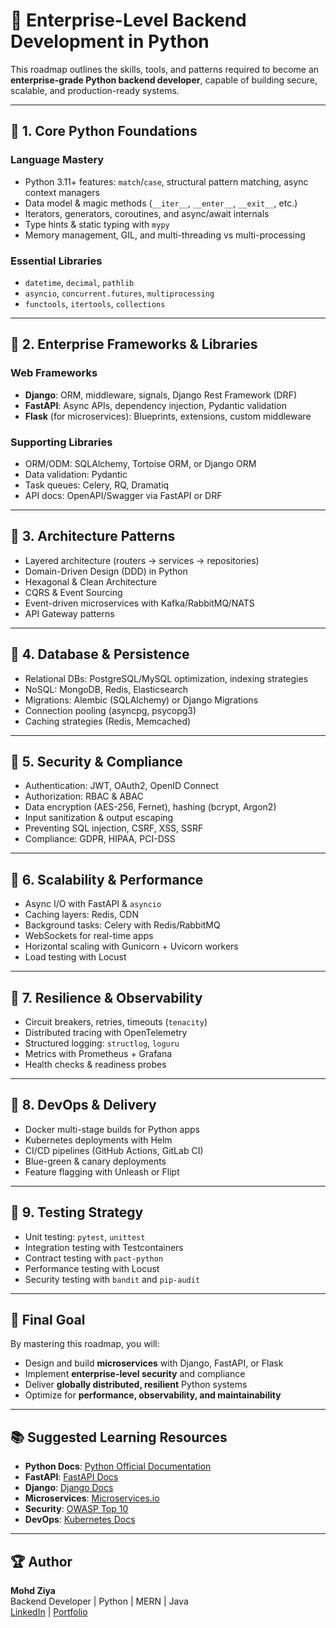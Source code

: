 # 🐍 Enterprise-Level Backend Development in Python

This roadmap outlines the skills, tools, and patterns required to become an **enterprise-grade Python backend developer**, capable of building secure, scalable, and production-ready systems.

---

## 📌 1. Core Python Foundations

### Language Mastery
- Python 3.11+ features: `match`/`case`, structural pattern matching, async context managers
- Data model & magic methods (`__iter__`, `__enter__`, `__exit__`, etc.)
- Iterators, generators, coroutines, and async/await internals
- Type hints & static typing with `mypy`
- Memory management, GIL, and multi-threading vs multi-processing

### Essential Libraries
- `datetime`, `decimal`, `pathlib`
- `asyncio`, `concurrent.futures`, `multiprocessing`
- `functools`, `itertools`, `collections`

---

## 📌 2. Enterprise Frameworks & Libraries

### Web Frameworks
- **Django**: ORM, middleware, signals, Django Rest Framework (DRF)
- **FastAPI**: Async APIs, dependency injection, Pydantic validation
- **Flask** (for microservices): Blueprints, extensions, custom middleware

### Supporting Libraries
- ORM/ODM: SQLAlchemy, Tortoise ORM, or Django ORM
- Data validation: Pydantic
- Task queues: Celery, RQ, Dramatiq
- API docs: OpenAPI/Swagger via FastAPI or DRF

---

## 📌 3. Architecture Patterns

- Layered architecture (routers → services → repositories)
- Domain-Driven Design (DDD) in Python
- Hexagonal & Clean Architecture
- CQRS & Event Sourcing
- Event-driven microservices with Kafka/RabbitMQ/NATS
- API Gateway patterns

---

## 📌 4. Database & Persistence

- Relational DBs: PostgreSQL/MySQL optimization, indexing strategies
- NoSQL: MongoDB, Redis, Elasticsearch
- Migrations: Alembic (SQLAlchemy) or Django Migrations
- Connection pooling (asyncpg, psycopg3)
- Caching strategies (Redis, Memcached)

---

## 📌 5. Security & Compliance

- Authentication: JWT, OAuth2, OpenID Connect
- Authorization: RBAC & ABAC
- Data encryption (AES-256, Fernet), hashing (bcrypt, Argon2)
- Input sanitization & output escaping
- Preventing SQL injection, CSRF, XSS, SSRF
- Compliance: GDPR, HIPAA, PCI-DSS

---

## 📌 6. Scalability & Performance

- Async I/O with FastAPI & `asyncio`
- Caching layers: Redis, CDN
- Background tasks: Celery with Redis/RabbitMQ
- WebSockets for real-time apps
- Horizontal scaling with Gunicorn + Uvicorn workers
- Load testing with Locust

---

## 📌 7. Resilience & Observability

- Circuit breakers, retries, timeouts (`tenacity`)
- Distributed tracing with OpenTelemetry
- Structured logging: `structlog`, `loguru`
- Metrics with Prometheus + Grafana
- Health checks & readiness probes

---

## 📌 8. DevOps & Delivery

- Docker multi-stage builds for Python apps
- Kubernetes deployments with Helm
- CI/CD pipelines (GitHub Actions, GitLab CI)
- Blue-green & canary deployments
- Feature flagging with Unleash or Flipt

---

## 📌 9. Testing Strategy

- Unit testing: `pytest`, `unittest`
- Integration testing with Testcontainers
- Contract testing with `pact-python`
- Performance testing with Locust
- Security testing with `bandit` and `pip-audit`

---

## 🎯 Final Goal
By mastering this roadmap, you will:
- Design and build **microservices** with Django, FastAPI, or Flask
- Implement **enterprise-level security** and compliance
- Deliver **globally distributed, resilient** Python systems
- Optimize for **performance, observability, and maintainability**

---

## 📚 Suggested Learning Resources

- **Python Docs**: [Python Official Documentation](https://docs.python.org/3/)
- **FastAPI**: [FastAPI Docs](https://fastapi.tiangolo.com/)
- **Django**: [Django Docs](https://docs.djangoproject.com/)
- **Microservices**: [Microservices.io](https://microservices.io/)
- **Security**: [OWASP Top 10](https://owasp.org/www-project-top-ten/)
- **DevOps**: [Kubernetes Docs](https://kubernetes.io/docs/)

---

## 🏆 Author
**Mohd Ziya**  
Backend Developer | Python | MERN | Java  
[LinkedIn](https://linkedin.com/in/mohdziya) | [Portfolio](https://mohdziya.netlify.app)
